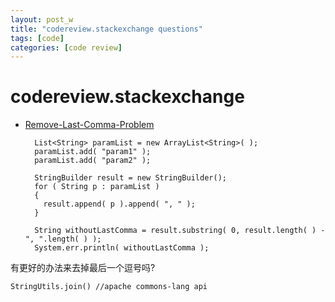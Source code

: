 ```yaml
---
layout: post_w
title: "codereview.stackexchange questions"
tags: [code] 
categories: [code review]
---
```


# codereview.stackexchange

* [Remove-Last-Comma-Problem](http://codereview.stackexchange.com/questions/1973/remove-last-comma-problem)   

		List<String> paramList = new ArrayList<String>( );
		paramList.add( "param1" );
		paramList.add( "param2" );

		StringBuilder result = new StringBuilder();
		for ( String p : paramList )
		{
		  result.append( p ).append( ", " );
		}

		String withoutLastComma = result.substring( 0, result.length( ) - ", ".length( ) );
		System.err.println( withoutLastComma );

有更好的办法来去掉最后一个逗号吗?

	StringUtils.join() //apache commons-lang api

